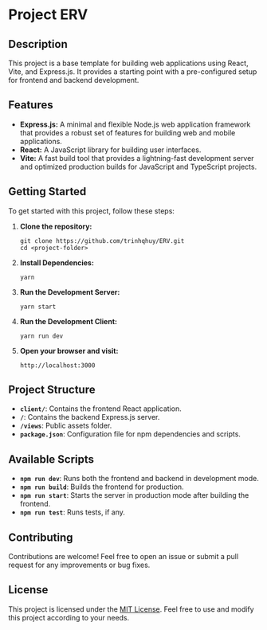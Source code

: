 # Project ERV

## Description
This project is a base template for building web applications using React, Vite, and Express.js. It provides a starting point with a pre-configured setup for frontend and backend development.

## Features
- **Express.js:** A minimal and flexible Node.js web application framework that provides a robust set of features for building web and mobile applications.
- **React:** A JavaScript library for building user interfaces.
- **Vite:** A fast build tool that provides a lightning-fast development server and optimized production builds for JavaScript and TypeScript projects.

## Getting Started
To get started with this project, follow these steps:

1. **Clone the repository:**
   ```
   git clone https://github.com/trinhqhuy/ERV.git
   cd <project-folder>
   ```

2. **Install Dependencies:**
   ```
   yarn
   ```

3. **Run the Development Server:**
   ```
   yarn start
   ```
4. **Run the Development Client:**
   ```
   yarn run dev
   ```
5. **Open your browser and visit:**
   ```
   http://localhost:3000
   ```

## Project Structure
- **`client/`**: Contains the frontend React application.
- **`/`**: Contains the backend Express.js server.
- **`/views`**: Public assets folder.
- **`package.json`**: Configuration file for npm dependencies and scripts.

## Available Scripts
- **`npm run dev`**: Runs both the frontend and backend in development mode.
- **`npm run build`**: Builds the frontend for production.
- **`npm run start`**: Starts the server in production mode after building the frontend.
- **`npm run test`**: Runs tests, if any.

## Contributing
Contributions are welcome! Feel free to open an issue or submit a pull request for any improvements or bug fixes.

## License
This project is licensed under the [MIT License](LICENSE). Feel free to use and modify this project according to your needs.
